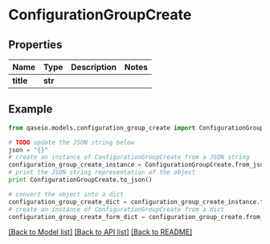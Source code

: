 # ConfigurationGroupCreate


## Properties

Name | Type | Description | Notes
------------ | ------------- | ------------- | -------------
**title** | **str** |  | 

## Example

```python
from qaseio.models.configuration_group_create import ConfigurationGroupCreate

# TODO update the JSON string below
json = "{}"
# create an instance of ConfigurationGroupCreate from a JSON string
configuration_group_create_instance = ConfigurationGroupCreate.from_json(json)
# print the JSON string representation of the object
print ConfigurationGroupCreate.to_json()

# convert the object into a dict
configuration_group_create_dict = configuration_group_create_instance.to_dict()
# create an instance of ConfigurationGroupCreate from a dict
configuration_group_create_form_dict = configuration_group_create.from_dict(configuration_group_create_dict)
```
[[Back to Model list]](../README.md#documentation-for-models) [[Back to API list]](../README.md#documentation-for-api-endpoints) [[Back to README]](../README.md)


